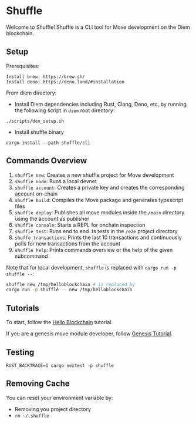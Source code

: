 # Shuffle

Welcome to Shuffle! Shuffle is a CLI tool for Move development on the Diem
blockchain.

## Setup

Prerequisites:

```
Install brew: https://brew.sh/
Install deno: https://deno.land/#installation
```

From diem directory:

- Install Diem dependencies including Rust, Clang, Deno, etc, by running the
  following script in `diem` root directory:

```
./scripts/dev_setup.sh
```

- Install shuffle binary

```
cargo install --path shuffle/cli
```


## Commands Overview

1. `shuffle new`: Creates a new shuffle project for Move development
2. `shuffle node`: Runs a local devnet
3. `shuffle account`: Creates a private key and creates the corresponding
   account on-chain
4. `shuffle build`: Compiles the Move package and generates typescript files
5. `shuffle deploy`: Publishes all move modules inside the `/main` directory
   using the account as publisher
6. `shuffle console`: Starts a REPL for onchain inspection
7. `shuffle test`: Runs end to end .ts tests in the `/e2e` project directory
8. `shuffe transactions`: Prints the last 10 transactions and continuously polls
   for new transactions from the account
9. `shuffle help`: Prints commands overview or the help of the given subcommand

Note that for local development, `shuffle` is replaced with
`cargo run -p shuffle --`:

```bash
shuffle new /tmp/helloblockchain # is replaced by
cargo run -p shuffle -- new /tmp/helloblockchain
```

## Tutorials

To start, follow the
[Hello Blockchain](https://github.com/diem/diem/tree/main/shuffle/cli/tutorials/HelloBlockchain.md)
tutorial.

If you are a genesis move module developer, follow
[Genesis Tutorial](https://github.com/diem/diem/tree/main/shuffle/cli/tutorials/Genesis.md).

## Testing

```
RUST_BACKTRACE=1 cargo nextest -p shuffle
```

## Removing Cache

You can reset your environment variable by:

- Removing you project directory
- `rm ~/.shuffle`
